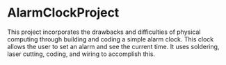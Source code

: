 # AlarmClockProject
This project incorporates the drawbacks and difficulties of physical computing through building and coding a simple alarm clock. This clock allows the user to set an alarm and see the current time. It uses soldering, laser cutting, coding, and wiring to accomplish this.
